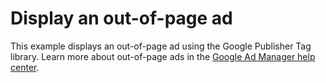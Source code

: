 # Display an out-of-page ad

This example displays an out-of-page ad using the Google Publisher Tag library.
Learn more about out-of-page ads in the
[Google Ad Manager help center][admanager_hc_out_of_page].

[admanager_hc_out_of_page]: https://support.google.com/admanager/answer/6088046
